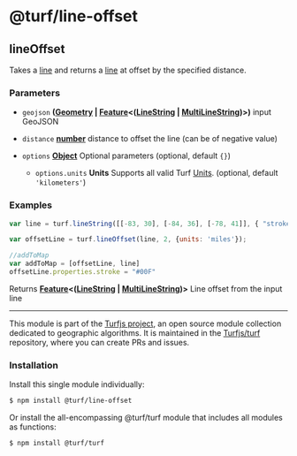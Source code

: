 # @turf/line-offset

<!-- Generated by documentation.js. Update this documentation by updating the source code. -->

## lineOffset

Takes a [line][1] and returns a [line][1] at offset by the specified distance.

### Parameters

*   `geojson` **([Geometry][2] | [Feature][3]<([LineString][1] | [MultiLineString][4])>)** input GeoJSON
*   `distance` **[number][5]** distance to offset the line (can be of negative value)
*   `options` **[Object][6]** Optional parameters (optional, default `{}`)

    *   `options.units` **Units** Supports all valid Turf [Units][7]. (optional, default `'kilometers'`)

### Examples

```javascript
var line = turf.lineString([[-83, 30], [-84, 36], [-78, 41]], { "stroke": "#F00" });

var offsetLine = turf.lineOffset(line, 2, {units: 'miles'});

//addToMap
var addToMap = [offsetLine, line]
offsetLine.properties.stroke = "#00F"
```

Returns **[Feature][3]<([LineString][1] | [MultiLineString][4])>** Line offset from the input line

[1]: https://tools.ietf.org/html/rfc7946#section-3.1.4

[2]: https://tools.ietf.org/html/rfc7946#section-3.1

[3]: https://tools.ietf.org/html/rfc7946#section-3.2

[4]: https://tools.ietf.org/html/rfc7946#section-3.1.5

[5]: https://developer.mozilla.org/docs/Web/JavaScript/Reference/Global_Objects/Number

[6]: https://developer.mozilla.org/docs/Web/JavaScript/Reference/Global_Objects/Object

[7]: https://turfjs.org/docs/api/types/Units

<!-- This file is automatically generated. Please don't edit it directly. If you find an error, edit the source file of the module in question (likely index.js or index.ts), and re-run "yarn docs" from the root of the turf project. -->

---

This module is part of the [Turfjs project](https://turfjs.org/), an open source module collection dedicated to geographic algorithms. It is maintained in the [Turfjs/turf](https://github.com/Turfjs/turf) repository, where you can create PRs and issues.

### Installation

Install this single module individually:

```sh
$ npm install @turf/line-offset
```

Or install the all-encompassing @turf/turf module that includes all modules as functions:

```sh
$ npm install @turf/turf
```
